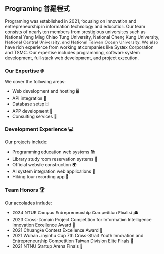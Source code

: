 ## Programing 普羅程式

Programing was established in 2021, focusing on innovation and entrepreneurship in information technology and education. Our team consists of nearly ten members from prestigious universities such as National Yang Ming Chiao Tung University, National Cheng Kung University, National Central University, and National Taiwan Ocean University. We also have rich experience from working at companies like Systex Corporation and TSMC. Our expertise includes programming, software system development, full-stack web development, and project execution.

### Our Expertise 🌐
We cover the following areas:
- Web development and hosting 🖥️
- API integration 🔌
- Database setup 🗄️
- APP development 📱
- Consulting services 💬

### Development Experience 💻
Our projects include:
- Programming education web systems 📚
- Library study room reservation systems 📖
- Official website construction 🌍
- AI system integration web applications 🤖
- Hiking tour recording app 🥾

### Team Honors 🏆
Our accolades include:
- 2024 NTUE Campus Entrepreneurship Competition Finalist 🎓
- 2023 Cross-Domain Project Competition for Information Intelligence Innovation Excellence Award 🥇
- 2021 Chuangke Contest Excellence Award 🏅
- 2021 Wuhan Jinyinhu Cup 7th Cross-Strait Youth Innovation and Entrepreneurship Competition Taiwan Division Elite Finals 🌟
- 2021 NTNU Startup Arena Finals 🏅
